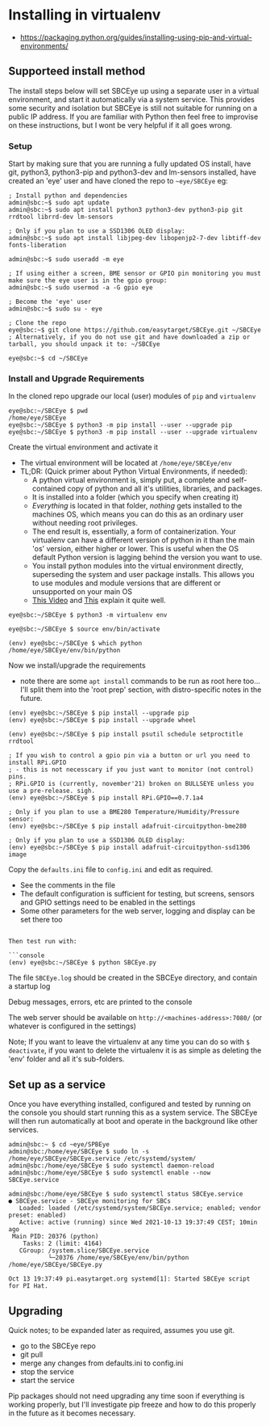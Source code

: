 # Installing in virtualenv
* https://packaging.python.org/guides/installing-using-pip-and-virtual-environments/

## Supporteed install method

The install steps below will set SBCEye up using a separate user in a virtual environment, and start it automatically via a system service. This provides some security and isolation but SBCEye is still not suitable for running on a public IP address. If you are familiar with Python then feel free to improvise on these instructions, but I wont be very helpful if it all goes wrong.

### Setup

Start by making sure that you are running a fully updated OS install, have git, python3, python3-pip and python3-dev and lm-sensors installed, have created an 'eye' user and have cloned the repo to `~eye/SBCEye` eg:

```console
; Install python and dependencies
admin@sbc:~$ sudo apt update
admin@sbc:~$ sudo apt install python3 python3-dev python3-pip git rrdtool librrd-dev lm-sensors

; Only if you plan to use a SSD1306 OLED display:
admin@sbc:~$ sudo apt install libjpeg-dev libopenjp2-7-dev libtiff-dev fonts-liberation

admin@sbc:~$ sudo useradd -m eye

; If using either a screen, BME sensor or GPIO pin monitoring you must make sure the eye user is in the gpio group:
admin@sbc:~$ sudo usermod -a -G gpio eye

; Become the 'eye' user
admin@sbc:~$ sudo su - eye

; Clone the repo
eye@sbc:~$ git clone https://github.com/easytarget/SBCEye.git ~/SBCEye
; Alternatively, if you do not use git and have downloaded a zip or tarball, you should unpack it to: ~/SBCEye

eye@sbc:~$ cd ~/SBCEye
```

### Install and Upgrade Requirements

In the cloned repo upgrade our local (user) modules of `pip` and `virtualenv`
```console
eye@sbc:~/SBCEye $ pwd
/home/eye/SBCEye
eye@sbc:~/SBCEye $ python3 -m pip install --user --upgrade pip
eye@sbc:~/SBCEye $ python3 -m pip install --user --upgrade virtualenv
```

Create the virtual environment and activate it
- The virtual environment will be located at `/home/eye/SBCEye/env`
- TL;DR: (Quick primer about Python Virtual Environments, if needed):
  - A python virtual environment is, simply put, a complete and self-contained copy of python and all it's utilities, libraries, and packages.
  - It is installed into a folder (which you specify when creating it)
  - *Everything* is located in that folder, *nothing* gets installed to the machines OS, which means you can do this as an ordinary user without needing root privileges.
  - The end result is, essentially, a form of containerization. Your virtualenv can have a different version of python in it than the main 'os' version, either higher or lower. This is useful when the OS default Python version is lagging behind the version you want to use.
  - You install python modules into the virtual environment directly, superseding the system and user package installs. This allows you to use modules and module versions that are different or unsupported on your main OS
  - [This Video](https://www.youtube.com/watch?v=N5vscPTWKOk) and [This](https://www.youtube.com/watch?v=4jt9JPoIDpY) explain it quite well.

```console
eye@sbc:~/SBCEye $ python3 -m virtualenv env

eye@sbc:~/SBCEye $ source env/bin/activate

(env) eye@sbc:~/SBCEye $ which python
/home/eye/SBCEye/env/bin/python
```

Now we install/upgrade the requirements
- note there are some `apt install` commands to be run as root here too... I'll split them into the 'root prep' section, with distro-specific notes in the future.
```console
(env) eye@sbc:~/SBCEye $ pip install --upgrade pip
(env) eye@sbc:~/SBCEye $ pip install --upgrade wheel

(env) eye@sbc:~/SBCEye $ pip install psutil schedule setproctitle rrdtool

; If you wish to control a gpio pin via a button or url you need to install RPi.GPIO
; - this is not necesscary if you just want to monitor (not control) pins.
; RPi.GPIO is (currently, november'21) broken on BULLSEYE unless you use a pre-release. sigh. 
(env) eye@sbc:~/SBCEye $ pip install RPi.GPIO==0.7.1a4

; Only if you plan to use a BME280 Temperature/Humidity/Pressure sensor:
(env) eye@sbc:~/SBCEye $ pip install adafruit-circuitpython-bme280

; Only if you plan to use a SSD1306 OLED display:
(env) eye@sbc:~/SBCEye $ pip install adafruit-circuitpython-ssd1306 image
```

Copy the `defaults.ini` file to `config.ini` and edit as required.
- See the comments in the file
- The default configuration is sufficient for testing, but screens, sensors and GPIO settings need to be enabled in the settings
- Some other parameters for the web server, logging and display can be set there too
```

Then test run with:

```console
(env) eye@sbc:~/SBCEye $ python SBCEye.py
```
The file `SBCEye.log` should be created in the SBCEye directory, and contain a startup log

Debug messages, errors, etc are printed to the console

The web server should be available on `http://<machines-address>:7080/` (or whatever is configured in the settings)

Note; If you want to leave the virtualenv at any time you can do so with `$ deactivate`, if you want to delete the virtualenv it is as simple as deleting the 'env' folder and all it's sub-folders.

## Set up as a service

Once you have everything installed, configured and tested by running on the console you should start running this as a system service. The SBCEye will then run automatically at boot and operate in the background like other services.

```console
admin@sbc:~ $ cd ~eye/SPBEye
admin@sbc:/home/eye/SBCEye $ sudo ln -s /home/eye/SBCEye/SBCEye.service /etc/systemd/system/
admin@sbc:/home/eye/SBCEye $ sudo systemctl daemon-reload
admin@sbc:/home/eye/SBCEye $ sudo systemctl enable --now SBCEye.service

admin@sbc:/home/eye/SBCEye $ sudo systemctl status SBCEye.service
● SBCEye.service - SBCEye monitoring for SBCs
   Loaded: loaded (/etc/systemd/system/SBCEye.service; enabled; vendor preset: enabled)
   Active: active (running) since Wed 2021-10-13 19:37:49 CEST; 10min ago
 Main PID: 20376 (python)
    Tasks: 2 (limit: 4164)
   CGroup: /system.slice/SBCEye.service
           └─20376 /home/eye/SBCEye/env/bin/python /home/eye/SBCEye/SBCEye.py

Oct 13 19:37:49 pi.easytarget.org systemd[1]: Started SBCEye script for PI Hat.
```

## Upgrading
Quick notes; to be expanded later as required, assumes you use git.
- go to the SBCEye repo
- git pull
- merge any changes from defaults.ini to config.ini
- stop the service
- start the service

Pip packages should not need upgrading any time soon if everything is working properly, but I'll investigate pip freeze and how to do this properly in the future as it becomes necessary.
